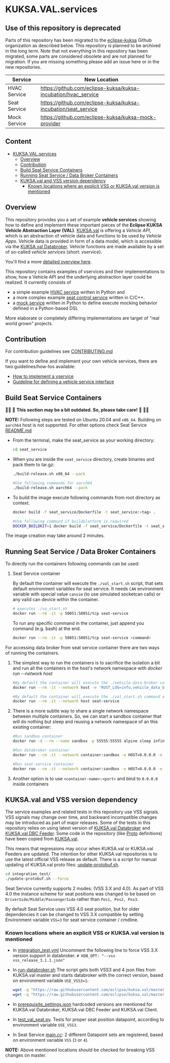 # KUKSA.VAL.services

## Use of this repository is deprecated

Parts of this repository has been migrated to the [eclipse-kuksa](https://github.com/eclipse-kuksa) Github organization as described below. This repository is planned to be archived in the long term.
Note that not everything in this repository has been migrated,
some parts are considered obsolete and are not planned for migration.
If you are missing something please add an issue here or in the new repositories.

Service |  New Location
----------|-------------------------
HVAC Service | https://github.com/eclipse-kuksa/kuksa-incubation/hvac_service
Seat Service | https://github.com/eclipse-kuksa/kuksa-incubation/seat_service
Mock Service | https://github.com/eclipse-kuksa/kuksa-mock-provider

## Content

- [KUKSA.VAL.services](#kuksavalservices)
  - [Overview](#overview)
  - [Contribution](#contribution)
  - [Build Seat Service Containers](#build-seat-service-containers)
  - [Running Seat Service / Data Broker Containers](#running-seat-service--data-broker-containers)
  - [KUKSA.val and VSS version dependency](#kuksaval-and-vss-version-dependency)
    - [Known locations where an explicit VSS or KUKSA.val version is mentioned](#known-locations-where-an-explicit-vss-or-kuksaval-version-is-mentioned)

## Overview

This repository provides you a set of example **vehicle services** showing how to define and implement these important pieces of the **Eclipse KUKSA Vehicle Abstraction Layer (VAL)**.
[KUKSA.val](https://github.com/eclipse/kuksa.val) is offering a *Vehicle API*, which is an abstraction of vehicle data and functions to be used by *Vehicle Apps*.
Vehicle data is provided in form of a data model, which is accessible via the [KUKSA.val Databroker](https://github.com/eclipse/kuksa.val/tree/master/kuksa_databroker).
Vehicle functions are made available by a set of so-called *vehicle services* (short: *vservice*).

You'll find a more [detailed overview here](docs/README.md).

This repository contains examples of vservices and their implementations to show, how a Vehicle API and the underlying abstraction layer could be realized.
It currently consists of
* a simple example [HVAC service](./hvac_service) written in Python and
* a more complex example [seat control service](./seat_service) written in C/C++.
* a [mock service](./mock_service/) written in Python to define execute mocking behavior defined in a Python-based DSL

More elaborate or completely differing implementations are target of "real world grown" projects.


## Contribution

For contribution guidelines see [CONTRIBUTING.md](CONTRIBUTING.md)

If you want to define and implement your own vehicle services, there are two guidelines/how-tos available:
* [How to implement a vservice](docs/vehicle_service_howto.md)
* [Guideline for defining a vehicle service interface](docs/interface_guideline.md)

## Build Seat Service Containers

:construction_worker_woman: :construction: **This section may be a bit outdated. So, please take care!** :construction: :construction_worker_man:

**NOTE:** Following steps are tested on Ubuntu 20.04 and `x86_64`. Building on `aarch64` host is not supported.
For other options check Seat Service [README.md](./seat_service/README.md)

- From the terminal, make the seat_service as your working directory:

    ``` bash
    cd seat_service
    ```

- When you are inside the `seat_service` directory, create binaries and pack them to tar.gz:

    ``` bash
    ./build-release.sh x86_64 --pack

    #Use following commands for aarch64
    ./build-release.sh aarch64 --pack
    ```

- To build the image execute following commands from root directory as context.

    ``` bash
    docker build -f seat_service/Dockerfile -t seat_service:<tag> .

    #Use following command if buildplatform is required
    DOCKER_BUILDKIT=1 docker build -f seat_service/Dockerfile -t seat_service:<tag> .
    ```

The image creation may take around 2 minutes.

## Running Seat Service / Data Broker Containers

To directly run the containers following commands can be used:

1. Seat Service container

   By default the container will execute the `./val_start.sh` script, that sets default environment variables for seat service.
   It needs `CAN` environment variable with special value `cansim` (to use simulated socketcan calls) or any valid can device within the container.

    ``` bash
    # executes ./va_start.sh
    docker run --rm -it -p 50051:50051/tcp seat-service
    ```

    To run any specific command in the container, just append you command (e.g. bash) at the end.

    ``` bash
    docker run --rm -it -p 50051:50051/tcp seat-service <command>
    ```


For accessing data broker from seat service container there are two ways of running the containers.

1. The simplest way to run the containers is to sacrifice the isolation a bit and run all the containers in the host's network namespace with <i>docker run --network host</i>

    ``` bash
    #By default the container will execute the ./vehicle-data-broker command as entrypoint.
    docker run --rm -it --network host -e 'RUST_LOG=info,vehicle_data_broker=debug' databroker
    ```

    ``` bash
    #By default the container will execute the ./val_start.sh command as entrypoint
    docker run --rm -it --network host seat-service
    ```

1. There is a more subtle way to share a single network namespace between multiple containers.
   So, we can start a sandbox container that will do nothing but sleep and reusing a network namespace of an this existing container:

    ``` bash
    #Run sandbox container
    docker run -d --rm --name sandbox -p 55555:55555 alpine sleep infinity
    ```

    ``` bash
    #Run databroker container
    docker run --rm -it --network container:sandbox -e HOST=0.0.0.0 -e PORT=55555 databroker
    ```

    ``` bash
    #Run seat-service container
    docker run --rm -it --network container:sandbox -e HOST=0.0.0.0 -e PORT=55555 -e PORT=50051  seat-service
    ```

1. Another option is to use `<container-name>:<port>` and bind to `0.0.0.0` inside containers

## KUKSA.val and VSS version dependency

The service examples and related tests in this repository use VSS signals. VSS signals may change over time,
and backward incompatible changes may be introduced as part of major releases.
Some of the tests in this repository relies on using latest version
of [KUKSA.val Databroker](https://github.com/eclipse/kuksa.val/pkgs/container/kuksa.val%2Fdatabroker) and
[KUKSA.val DBC Feeder](https://github.com/eclipse/kuksa.val.feeders/pkgs/container/kuksa.val.feeders%2Fdbc2val).
Some code in the repository (like [Proto](https://github.com/eclipse/kuksa.val.services/tree/main/proto) definitions)
have been copied from [KUKSA.val](https://github.com/eclipse/kuksa.val).

This means that regressions may occur when KUKSA.val or KUKSA.val Feeders are updated. The intention for other KUKSA.val
repositories is to use the latest official VSS release as default. There is a script for manual updating of KUKSA.val proto files:
[update-protobuf.sh](./integration_test/update-protobuf.sh).

```bash
cd integration_test/
./update-protobuf.sh --force
```

Seat Service currently supports 2 modes: (VSS 3.X and 4.0).
As part of VSS 4.0 the instance scheme for seat positions was changed to be based on
`DriverSide/Middle/PassengerSide` rather than `Pos1, Pos2, Pos3`.

By default Seat Service uses VSS 4.0 seat position, but for older dependencies it can be changed to
VSS 3.X compatible by setting Environment variable `VSS=3` for seat service container / cmdline.

### Known locations where an explicit VSS or KUKSA.val version is mentioned

- In [integration_test.yml](./.github/workflows/integration_test.yml)
Uncomment the following line to force VSS 3.X version support in databroker.
`# KDB_OPT: "--vss vss_release_3.1.1.json"`

- In [run-databroker.sh](./.vscode/scripts/run-databroker.sh)
The script gets both VSS3 and 4 json files from KUKSA.val master and starts databroker with the correct version, based on environment variable `USE_VSS3=1`:

    ```bash
    wget -q "https://raw.githubusercontent.com/eclipse/kuksa.val/master/data/vss-core/vss_release_3.0.json" -O "$DATABROKER_BINARY_PATH/vss3.json"
    wget -q "https://raw.githubusercontent.com/eclipse/kuksa.val/master/data/vss-core/vss_release_4.0.json" -O "$DATABROKER_BINARY_PATH/vss4.json"
    ```

- In [prerequisite_settings.json](./prerequisite_settings.json)
hardcoded versions are mentioned for KUKSA.val Databroker, KUKSA.val DBC Feeder and KUKSA.val Client.

- In [test_val_seat.py](./integration_test/test_val_seat.py). Tests for proper seat position datapoint, according to environment variable `USE_VSS3`.

- In Seat Service [main.cc](./seat_service/src/bin/seat_service/main.cc): 2 different Datapoint sets are registered, based on environment variable `VSS` (`3` or `4`).

**NOTE:** Above mentioned locations should be checked for breaking VSS changes on master.
